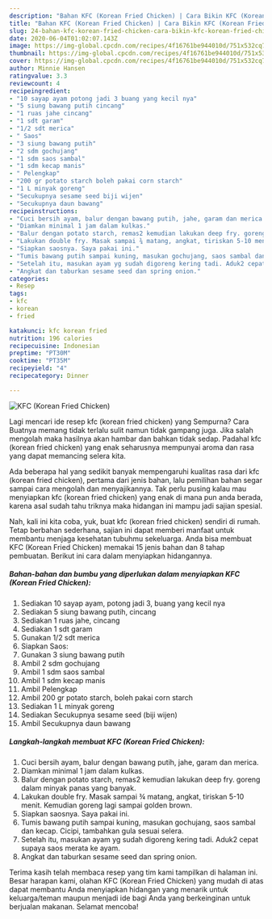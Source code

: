 ```yaml
---
description: "Bahan KFC (Korean Fried Chicken) | Cara Bikin KFC (Korean Fried Chicken) Yang Paling Enak"
title: "Bahan KFC (Korean Fried Chicken) | Cara Bikin KFC (Korean Fried Chicken) Yang Paling Enak"
slug: 24-bahan-kfc-korean-fried-chicken-cara-bikin-kfc-korean-fried-chicken-yang-paling-enak
date: 2020-06-04T01:02:07.143Z
image: https://img-global.cpcdn.com/recipes/4f16761be944010d/751x532cq70/kfc-korean-fried-chicken-foto-resep-utama.jpg
thumbnail: https://img-global.cpcdn.com/recipes/4f16761be944010d/751x532cq70/kfc-korean-fried-chicken-foto-resep-utama.jpg
cover: https://img-global.cpcdn.com/recipes/4f16761be944010d/751x532cq70/kfc-korean-fried-chicken-foto-resep-utama.jpg
author: Minnie Hansen
ratingvalue: 3.3
reviewcount: 4
recipeingredient:
- "10 sayap ayam potong jadi 3 buang yang kecil nya"
- "5 siung bawang putih cincang"
- "1 ruas jahe cincang"
- "1 sdt garam"
- "1/2 sdt merica"
- " Saos"
- "3 siung bawang putih"
- "2 sdm gochujang"
- "1 sdm saos sambal"
- "1 sdm kecap manis"
- " Pelengkap"
- "200 gr potato starch boleh pakai corn starch"
- "1 L minyak goreng"
- "Secukupnya sesame seed biji wijen"
- "Secukupnya daun bawang"
recipeinstructions:
- "Cuci bersih ayam, balur dengan bawang putih, jahe, garam dan merica."
- "Diamkan minimal 1 jam dalam kulkas."
- "Balur dengan potato starch, remas2 kemudian lakukan deep fry. goreng dalam minyak panas yang banyak."
- "Lakukan double fry. Masak sampai ¾ matang, angkat, tiriskan 5-10 menit. Kemudian goreng lagi sampai golden brown."
- "Siapkan saosnya. Saya pakai ini."
- "Tumis bawang putih sampai kuning, masukan gochujang, saos sambal dan kecap. Cicipi, tambahkan gula sesuai selera."
- "Setelah itu, masukan ayam yg sudah digoreng kering tadi. Aduk2 cepat supaya saos merata ke ayam."
- "Angkat dan taburkan sesame seed dan spring onion."
categories:
- Resep
tags:
- kfc
- korean
- fried

katakunci: kfc korean fried 
nutrition: 196 calories
recipecuisine: Indonesian
preptime: "PT30M"
cooktime: "PT35M"
recipeyield: "4"
recipecategory: Dinner

---
```



![KFC (Korean Fried Chicken)](https://img-global.cpcdn.com/recipes/4f16761be944010d/751x532cq70/kfc-korean-fried-chicken-foto-resep-utama.jpg)

Lagi mencari ide resep kfc (korean fried chicken) yang Sempurna? Cara Buatnya memang tidak terlalu sulit namun tidak gampang juga. Jika salah mengolah maka hasilnya akan hambar dan bahkan tidak sedap. Padahal kfc (korean fried chicken) yang enak seharusnya mempunyai aroma dan rasa yang dapat memancing selera kita.



Ada beberapa hal yang sedikit banyak mempengaruhi kualitas rasa dari kfc (korean fried chicken), pertama dari jenis bahan, lalu pemilihan bahan segar sampai cara mengolah dan menyajikannya. Tak perlu pusing kalau mau menyiapkan kfc (korean fried chicken) yang enak di mana pun anda berada, karena asal sudah tahu triknya maka hidangan ini mampu jadi sajian spesial.


Nah, kali ini kita coba, yuk, buat kfc (korean fried chicken) sendiri di rumah. Tetap berbahan sederhana, sajian ini dapat memberi manfaat untuk membantu menjaga kesehatan tubuhmu sekeluarga. Anda bisa membuat KFC (Korean Fried Chicken) memakai 15 jenis bahan dan 8 tahap pembuatan. Berikut ini cara dalam menyiapkan hidangannya.

<!--inarticleads1-->

##### Bahan-bahan dan bumbu yang diperlukan dalam menyiapkan KFC (Korean Fried Chicken):

1. Sediakan 10 sayap ayam, potong jadi 3, buang yang kecil nya
1. Sediakan 5 siung bawang putih, cincang
1. Sediakan 1 ruas jahe, cincang
1. Sediakan 1 sdt garam
1. Gunakan 1/2 sdt merica
1. Siapkan  Saos:
1. Gunakan 3 siung bawang putih
1. Ambil 2 sdm gochujang
1. Ambil 1 sdm saos sambal
1. Ambil 1 sdm kecap manis
1. Ambil  Pelengkap
1. Ambil 200 gr potato starch, boleh pakai corn starch
1. Sediakan 1 L minyak goreng
1. Sediakan Secukupnya sesame seed (biji wijen)
1. Ambil Secukupnya daun bawang




<!--inarticleads2-->

##### Langkah-langkah membuat KFC (Korean Fried Chicken):

1. Cuci bersih ayam, balur dengan bawang putih, jahe, garam dan merica.
1. Diamkan minimal 1 jam dalam kulkas.
1. Balur dengan potato starch, remas2 kemudian lakukan deep fry. goreng dalam minyak panas yang banyak.
1. Lakukan double fry. Masak sampai ¾ matang, angkat, tiriskan 5-10 menit. Kemudian goreng lagi sampai golden brown.
1. Siapkan saosnya. Saya pakai ini.
1. Tumis bawang putih sampai kuning, masukan gochujang, saos sambal dan kecap. Cicipi, tambahkan gula sesuai selera.
1. Setelah itu, masukan ayam yg sudah digoreng kering tadi. Aduk2 cepat supaya saos merata ke ayam.
1. Angkat dan taburkan sesame seed dan spring onion.




Terima kasih telah membaca resep yang tim kami tampilkan di halaman ini. Besar harapan kami, olahan KFC (Korean Fried Chicken) yang mudah di atas dapat membantu Anda menyiapkan hidangan yang menarik untuk keluarga/teman maupun menjadi ide bagi Anda yang berkeinginan untuk berjualan makanan. Selamat mencoba!
